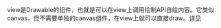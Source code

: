 <!-- UTSCOMJSON.view.name -->

<!-- UTSCOMJSON.view.description -->

<!-- UTSCOMJSON.view.attrubute -->

<!-- UTSCOMJSON.view.compatibility -->

<!-- UTSCOMJSON.view.reference -->

view是Drawable的组件，也就是可以在view上调用绘制API自绘内容。它类似canvas，但不需要单独的canvas组件，在view上就可以直接draw。[详见](../dom/drawablecontext.md)